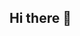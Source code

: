 ## Hi there 👋

<!--
**VishakaB/vishakab** is a ✨ _special_ ✨ repository because its `README.md` (this file) appears on your GitHub profile.

Here are some ideas to get you started:

- 🔭 I am currently working on automotive software architecture design
- 🌱 I’m currently learning multi agent modelling techniques for autonomous driving scenarios
- 👯 I’m looking to collaborate on agent based modelling and evaluation
- 🤔 I’m looking for help with software architecture design
- 💬 Ask me about productivity, research 
- 📫 How to reach me: [LinkedIn] (https://www.linkedin.com/in/vishakabasnayake)
- 😄 Pronouns: She/Her
- ⚡ Fun fact: I like walking
-->
